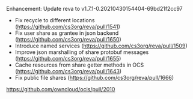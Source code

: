 Enhancement: Update reva to v1.7.1-0.20210430154404-69bd21f2cc97

* Fix recycle to different locations (https://github.com/cs3org/reva/pull/1541)
* Fix user share as grantee in json backend (https://github.com/cs3org/reva/pull/1650)
* Introduce named services (https://github.com/cs3org/reva/pull/1509)
* Improve json marshalling of share protobuf messages (https://github.com/cs3org/reva/pull/1655)
* Cache resources from share getter methods in OCS (https://github.com/cs3org/reva/pull/1643)
* Fix public file shares (https://github.com/cs3org/reva/pull/1666)

https://github.com/owncloud/ocis/pull/2010

